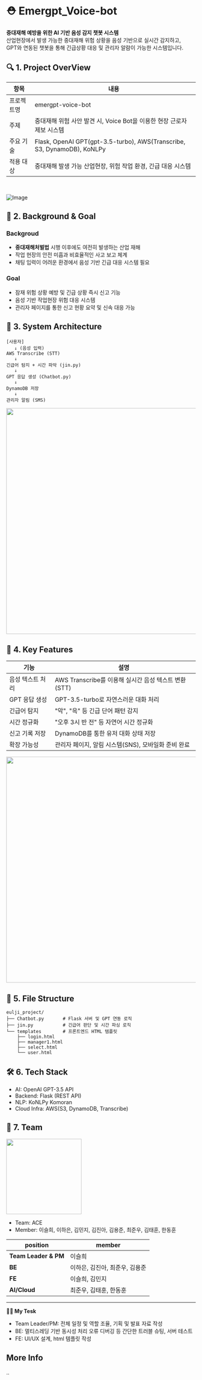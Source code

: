 # ⛑️ Emergpt_Voice-bot
**중대재해 예방을 위한 AI 기반 음성 감지 챗봇 시스템**  
산업현장에서 발생 가능한 중대재해 위험 상황을 음성 기반으로 실시간 감지하고,  
GPT와 연동된 챗봇을 통해 긴급상황 대응 및 관리자 알람이 가능한 시스템입니다.

## 🔍 1. Project OverView
| 항목 | 내용 |
| --------- | ----- |
| 프로젝트명 | emergpt-voice-bot |
| 주제 | 중대재해 위험 사안 발견 시, Voice Bot을 이용한 현장 근로자 제보 시스템 |
| 주요 기술 | Flask, OpenAI GPT(gpt-3.5-turbo), AWS(Transcribe, S3, DynamoDB), KoNLPy |
| 적용 대상 | 중대재해 발생 가능 산업현장, 위험 작업 환경, 긴급 대응 시스템 |   
<br/>
  
![Image](https://github.com/user-attachments/assets/a0eff313-bf3a-4da3-a542-b712886a1324)
  
## 🎯 2. Background & Goal
### Backgroud
- **중대재해처벌법** 시행 이후에도 여전히 발생하는 산업 재해
- 작업 현장의 안전 미흡과 비효율적인 사고 보고 체계
- 채팅 입력이 어려운 환경에서 음성 기반 긴급 대응 시스템 필요
### Goal
- 잠재 위험 상황 예방 및 긴급 상황 즉시 신고 기능
- 음성 기반 작업현장 위험 대응 시스템
- 관리자 페이지를 통한 신고 현황 요약 및 신속 대응 가능

## 🧱 3. System Architecture
```
[사용자]
   ↓ (음성 입력)
AWS Transcribe (STT)
   ↓
긴급어 탐지 + 시간 파악 (jin.py)
   ↓
GPT 응답 생성 (Chatbot.py)
   ↓
DynamoDB 저장
   ↓
관리자 알림 (SMS)
```
<img src="https://github.com/user-attachments/assets/bdeba10d-447c-47e8-8933-fab6bbcba933" width="600"/>


## 📌 4. Key Features
| 기능 | 설명 |
|------|------|
| 음성 텍스트 처리 | AWS Transcribe를 이용해 실시간 음성 텍스트 변환(STT) |
| GPT 응답 생성 | GPT-3.5-turbo로 자연스러운 대화 처리 |
| 긴급어 탐지 | "악", "윽" 등 긴급 단어 패턴 감지 |
| 시간 정규화 | "오후 3시 반 전" 등 자연어 시간 정규화 |
| 신고 기록 저장 | DynamoDB를 통한 유저 대화 상태 저장 |
| 확장 가능성 | 관리자 페이지, 알림 시스템(SNS), 모바일화 준비 완료 |

<img src="https://github.com/user-attachments/assets/d045cc9f-cf1e-422d-8181-fff113689c7c" width="600"/>

## 📁 5. File Structure
```
eulji_project/
├── Chatbot.py       # Flask 서버 및 GPT 연동 로직
├── jin.py           # 긴급어 판단 및 시간 파싱 로직
└── templates        # 프론트엔드 HTML 템플릿
    ├── login.html
    ├── manager1.html
    ├── select.html
    └── user.html
```

## 🛠️ 6. Tech Stack

- AI: OpenAI GPT-3.5 API
- Backend: Flask (REST API)
- NLP: KoNLPy Komoran
- Cloud Infra: AWS(S3, DynamoDB, Transcribe)

## 👥  7. Team
<img src="https://github.com/user-attachments/assets/7d3a7275-15e3-4758-b56a-f36b44d9cac5" width="200"/>  

- Team: ACE <br/> 
- Member: 이슬희, 이하은, 김민지, 김진아, 김용준, 최준우, 김태훈, 한동훈

| position | member |
| ---- | ---- |
| **Team Leader & PM** | 이슬희 |
| **BE** | 이하은, 김진아, 최준우, 김용준 |
| **FE** | 이슬희, 김민지 |
| **AI/Cloud** |  최준우, 김태훈, 한동훈 |
---
**🙋‍♀️ My Tesk**  
- Team Leader/PM: 전체 일정 및 역할 조율, 기획 및 발표 자료 작성
- BE: 멀티스레딩 기반 동시성 처리 오류 디버깅 등 간단한 트러블 슈팅, 서버 테스트
- FE: UI/UX 설계, html 템플릿 작성

## More Info
..

